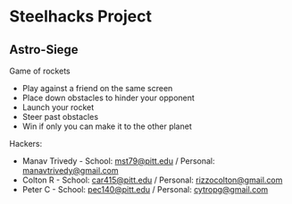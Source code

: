 # Steelhacks Project
## Astro-Siege
Game of rockets
* Play against a friend on the same screen
* Place down obstacles to hinder your opponent
* Launch your rocket
* Steer past obstacles
* Win if only you can make it to the other planet

Hackers:
* Manav Trivedy - School: mst79@pitt.edu / Personal: manavtrivedy@gmail.com
* Colton R - School: car415@pitt.edu / Personal: rizzocolton@gmail.com
* Peter C - School: pec140@pitt.edu / Personal: cytropg@gmail.com
